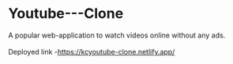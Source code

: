 # Youtube---Clone
A popular web-application to watch videos online without any ads.
<br/>
<br/>
Deployed link -https://kcyoutube-clone.netlify.app/
